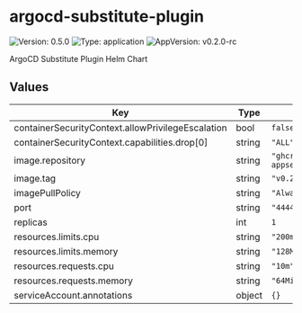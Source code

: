 # argocd-substitute-plugin



![Version: 0.5.0](https://img.shields.io/badge/Version-0.5.0-informational?style=flat-square) ![Type: application](https://img.shields.io/badge/Type-application-informational?style=flat-square) ![AppVersion: v0.2.0-rc](https://img.shields.io/badge/AppVersion-v0.2.0--rc-informational?style=flat-square) 

ArgoCD Substitute Plugin Helm Chart









## Values

| Key | Type | Default | Description |
|-----|------|---------|-------------|
| containerSecurityContext.allowPrivilegeEscalation | bool | `false` |  |
| containerSecurityContext.capabilities.drop[0] | string | `"ALL"` |  |
| image.repository | string | `"ghcr.io/grzegorzgniadek/argocd-appset-substitute-plugin"` |  |
| image.tag | string | `"v0.2.0-rc"` |  |
| imagePullPolicy | string | `"Always"` |  |
| port | string | `"4444"` |  |
| replicas | int | `1` |  |
| resources.limits.cpu | string | `"200m"` |  |
| resources.limits.memory | string | `"128Mi"` |  |
| resources.requests.cpu | string | `"10m"` |  |
| resources.requests.memory | string | `"64Mi"` |  |
| serviceAccount.annotations | object | `{}` |  |
